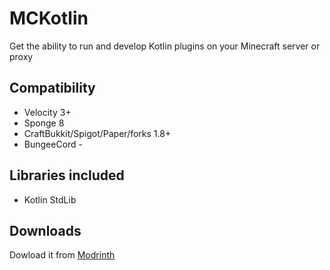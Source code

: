# MCKotlin

Get the ability to run and develop Kotlin plugins on your Minecraft server or proxy

## Compatibility
- Velocity 3+
- Sponge 8
- CraftBukkit/Spigot/Paper/forks 1.8+
- BungeeCord -

## Libraries included
- Kotlin StdLib

## Downloads
Dowload it from [Modrinth](https://modrinth.com/plugin/mckotlin)
